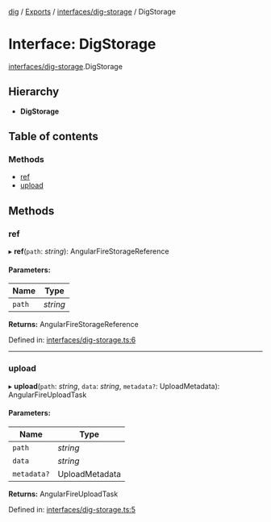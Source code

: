 [dig](../../README.md) / [Exports](../../modules.md) / [interfaces/dig-storage](../../modules/interfaces_dig_storage.md) / DigStorage

# Interface: DigStorage

[interfaces/dig-storage](../../modules/interfaces_dig_storage.md).DigStorage

## Hierarchy

* **DigStorage**

## Table of contents

### Methods

- [ref](dig-storage.digstorage.md#ref)
- [upload](dig-storage.digstorage.md#upload)

## Methods

### ref

▸ **ref**(`path`: *string*): AngularFireStorageReference

#### Parameters:

Name | Type |
------ | ------ |
`path` | *string* |

**Returns:** AngularFireStorageReference

Defined in: [interfaces/dig-storage.ts:6](https://github.com/dig-platform/dig-app/blob/df110311/projects/dig/src/lib/interfaces/dig-storage.ts#L6)

___

### upload

▸ **upload**(`path`: *string*, `data`: *string*, `metadata?`: UploadMetadata): AngularFireUploadTask

#### Parameters:

Name | Type |
------ | ------ |
`path` | *string* |
`data` | *string* |
`metadata?` | UploadMetadata |

**Returns:** AngularFireUploadTask

Defined in: [interfaces/dig-storage.ts:5](https://github.com/dig-platform/dig-app/blob/df110311/projects/dig/src/lib/interfaces/dig-storage.ts#L5)
